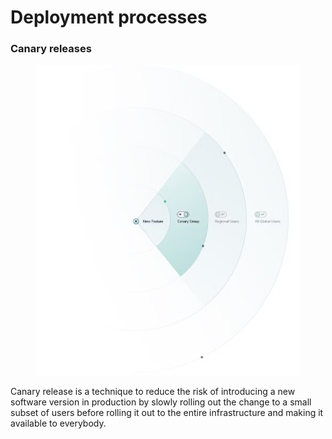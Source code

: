 # Deployment processes

### Canary releases

<figure><img src="../../.gitbook/assets/image (1) (1).png" alt="" width="563"><figcaption></figcaption></figure>

Canary release is a technique to reduce the risk of introducing a new software version in production by slowly rolling out the change to a small subset of users before rolling it out to the entire infrastructure and making it available to everybody.
